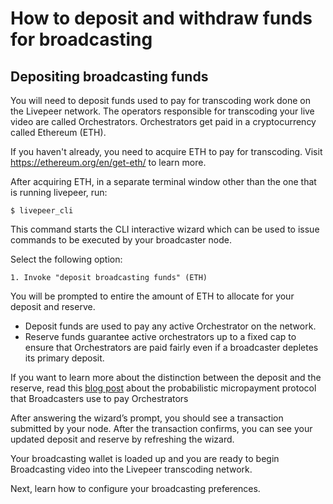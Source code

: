 # How to deposit and withdraw funds for broadcasting

## Depositing broadcasting funds

You will need to deposit funds used to pay for transcoding work done on the Livepeer network.
The operators responsible for transcoding your live video are called Orchestrators. Orchestrators get
paid in a cryptocurrency called Ethereum (ETH).

If you haven't already, you need to acquire ETH to pay for transcoding. Visit https://ethereum.org/en/get-eth/ to learn more.

After acquiring ETH, in a separate terminal window other than the
one that is running livepeer, run:

`$ livepeer_cli`

This command starts the CLI interactive wizard which can be used to issue
commands to be executed by your broadcaster node.

Select the following option:

`1. Invoke "deposit broadcasting funds" (ETH)`

You will be prompted to entire the amount of ETH to
allocate for your deposit and reserve. 
- Deposit funds are used to pay any active Orchestrator on
the network. 
- Reserve funds guarantee active orchestrators up to a fixed cap to
ensure that Orchestrators are paid fairly even if a broadcaster depletes its
primary deposit. 

If you want to learn more about the distinction between the deposit and the reserve, read this [blog post](https://medium.com/livepeer-blog/streamflow-probabilistic-micropayments-f3a647672462) about the probabilistic micropayment protocol that Broadcasters use to pay
Orchestrators

After answering the wizard’s prompt, you should see a transaction submitted by
your node. After the transaction confirms, you can see your updated deposit and
reserve by refreshing the wizard.

Your broadcasting wallet is loaded up and you are ready to begin
Broadcasting video into the Livepeer transcoding network.

Next, learn how to configure your broadcasting preferences.
